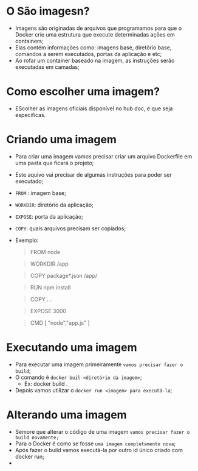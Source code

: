 # O São imagesn?

- Imagens são originadas de arquivos que programamos para que o Docker crie uma estrutura que execute determinadas ações em containers;
- Elas contém informações como: imagens base, diretõrio base, comandos a serem executados, portas da aplicação e etc;
- Ao rofar um container baseado na imagem, as instruções serão executadas em camadas;

# Como escolher uma imagem?

- EScolher as imagens oficiais disponível no hub doc, e que seja especificas.

# Criando uma imagem

- Para criar uma imagem vamos precisar criar um arquivo Dockerfile em uma pasta que ficará o projeto;
- Este aquivo vai precisar de algumas instruções para poder ser executado;
- `FROM` : imagem base;
- `WORKDIR`: diretório da aplicação;
- `EXPOSE`: porta da aplicação;
- `COPY`: quais arquivos precisam ser copiados;

- Exemplo:

    > FROM node

    > WORKDIR /app

    > COPY package*.json /app/

    > RUN npm install

    > COPY . .

    > EXPOSE 3000

    > CMD [ "node","app.js" ]

# Executando uma imagem

- Para executar uma imagem primeiramente `vamos precisar fazer o build`;
- O comando é `docker buil <diretório da imagem>`;
  - Ex: docker build .
- Depois vamos utilizar o `docker run <imagem> para executá-la`;

# Alterando uma imagem

- Semore que alterar o código de uma imagem `vamos precisar fazer o build novamente;`
- Para o Docker é como se fosse `uma imagem completamente nova`;
- Após fazer o build vamos executá-la por outro id único criado com docker run;
-

